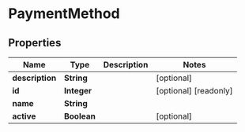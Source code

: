 

# PaymentMethod


## Properties

| Name | Type | Description | Notes |
|------------ | ------------- | ------------- | -------------|
|**description** | **String** |  |  [optional] |
|**id** | **Integer** |  |  [optional] [readonly] |
|**name** | **String** |  |  |
|**active** | **Boolean** |  |  [optional] |




